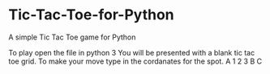 # Tic-Tac-Toe-for-Python
A simple Tic Tac Toe game for Python

To play open the file in python 3
You will be presented with a blank tic tac toe grid.
To make your move type in the cordanates for the spot.
A 1 2 3
B
C
